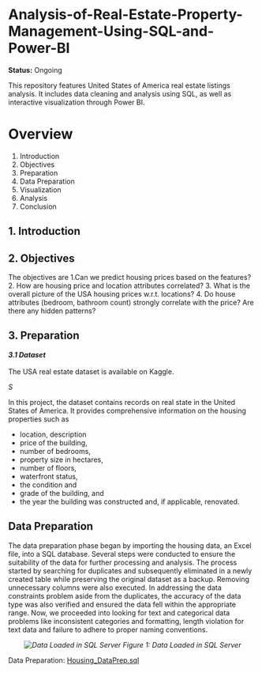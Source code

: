 # Analysis-of-Real-Estate-Property-Management-Using-SQL-and-Power-BI
**Status:** Ongoing 

This repository features United States of America real estate listings analysis. It includes data cleaning and analysis using SQL, as well as interactive visualization through Power BI.

# Overview
1. Introduction
2. Objectives
3. Preparation
4. Data Preparation
5. Visualization
6. Analysis
7. Conclusion

## 1. Introduction

## 2. Objectives
The objectives are
1.Can we predict housing prices based on the features?
2. How are housing price and location attributes correlated?
3. What is the overall picture of the USA housing prices w.r.t. locations?
4. Do house attributes (bedroom, bathroom count) strongly correlate with the price? Are there any hidden patterns?

## 3. Preparation

**_3.1 Dataset_** <br><br>
The USA real estate dataset is available on Kaggle.

*S*

In this project, the dataset contains records on real state in the United States of America. It provides comprehensive information on the housing properties such as
- location, description
- price of the building,
- number of bedrooms,
- property size in hectares,
- number of floors,
- waterfront status,
- the condition and
- grade of the building, and
- the year the building was constructed and, if applicable, renovated.

## Data Preparation
The data preparation phase began by importing the housing data, an Excel file, into a SQL database. Several steps were conducted to ensure the suitability of the data for further processing and analysis. The process started by searching for duplicates and subsequently eliminated in a newly created table while preserving the original dataset as a backup. Removing unnecessary columns were also executed. In addressing the data constraints problem aside from the duplicates, the accuracy of the data type was also verified and ensured the data fell within the appropriate range. Now, we proceeded into looking for text and categorical data problems like inconsistent categories and formatting, length violation for text data and failure to adhere to proper naming conventions.

*<p align="center"> ![Data Loaded in SQL Server](https://github.com/macababbadcherry/Analysis-of-Real-Estate-Property-Management-Using-SQL-and-Power-BI/assets/148540172/d9974921-2950-404c-af62-bf18cdf69e12) Figure 1: Data Loaded in SQL Server</p>*

Data Preparation: [Housing_DataPrep.sql](https://github.com/macababbadcherry/Analysis-of-Real-Estate-Property-Management-Using-SQL-and-Power-BI/blob/main/Housing_DataPrep.sql)
